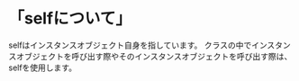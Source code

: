 # 「selfについて」  
selfはインスタンスオブジェクト自身を指しています。
クラスの中でインスタンスオブジェクトを呼び出す際やそのインスタンスオブジェクトを呼び出す際は、selfを使用します。
